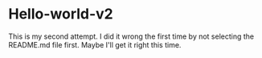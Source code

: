 # Hello-world-v2
This is my second attempt. I did it wrong the first time by not selecting the README.md file first.  Maybe I'll get it right this time.
